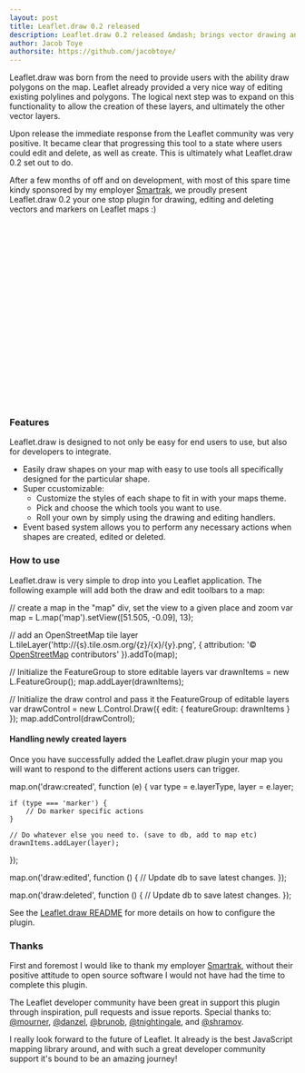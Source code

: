 ```yaml
---
layout: post
title: Leaflet.draw 0.2 released
description: Leaflet.draw 0.2 released &mdash; brings vector drawing and editing tools to your Leaflet map.
author: Jacob Toye
authorsite: https://github.com/jacobtoye/
---
```


Leaflet.draw was born from the need to provide users with the ability draw polygons on the map. Leaflet already provided a very nice way of editing existing polylines and polygons. The logical next step was to expand on this functionality to allow the creation of these layers, and ultimately the other vector layers.

Upon release the immediate response from the Leaflet community was very positive. It became clear that progressing this tool to a state where users could edit and delete, as well as create. This is ultimately what Leaflet.draw 0.2 set out to do.

After a few months of off and on development, with most of this spare time kindy sponsored by my employer <a href="www.smartrak.co.nz" title="GPS Fleet Management solutions">Smartrak</a>, we proudly present Leaflet.draw 0.2 your one stop plugin for drawing, editing and deleting vectors and markers on Leaflet maps :)

<div id="map" class="map" style="height: 320px"></div>

### Features

Leaflet.draw is designed to not only be easy for end users to use, but also for developers to integrate.

 * Easily draw shapes on your map with easy to use tools all specifically designed for the particular shape.
 * Super ccustomizable:
   * Customize the styles of each shape to fit in with your maps theme.
   * Pick and choose the which tools you want to use.
   * Roll your own by simply using the drawing and editing handlers.
 * Event based system allows you to perform any necessary actions when shapes are created, edited or deleted.

### How to use

Leaflet.draw is very simple to drop into you Leaflet application. The following example will add both the draw and edit toolbars to a map:

// create a map in the "map" div, set the view to a given place and zoom
var map = L.map('map').setView([51.505, -0.09], 13);

// add an OpenStreetMap tile layer
L.tileLayer('http://{s}.tile.osm.org/{z}/{x}/{y}.png', {
    attribution: '&copy; <a href="http://osm.org/copyright">OpenStreetMap</a> contributors'
}).addTo(map);

// Initialize the FeatureGroup to store editable layers
var drawnItems = new L.FeatureGroup();
map.addLayer(drawnItems);

// Initialize the draw control and pass it the FeatureGroup of editable layers
var drawControl = new L.Control.Draw({
    edit: {
        featureGroup: drawnItems
    }
});
map.addControl(drawControl);

#### Handling newly created layers

Once you have successfully added the Leaflet.draw plugin your map you will want to respond to the different actions users can trigger.

map.on('draw:created', function (e) {
    var type = e.layerType,
        layer = e.layer;

    if (type === 'marker') {
        // Do marker specific actions
    }

    // Do whatever else you need to. (save to db, add to map etc)
    drawnItems.addLayer(layer);
});

map.on('draw:edited', function () {
	// Update db to save latest changes.
});

map.on('draw:deleted', function () {
	// Update db to save latest changes.
});

See the <a href="https://github.com/Leaflet/Leaflet.draw">Leaflet.draw README</a> for more details on how to configure the plugin.

### Thanks

First and foremost I would like to thank my employer <a href="www.smartrak.co.nz" title="GPS Fleet Management solutions">Smartrak</a>, without their positive attitude to open source software I would not have had the time to complete this plugin.

The Leaflet developer community have been great in support this plugin through inspiration, pull requests and issue reports. Special thanks to: <a href="https://github.com/mourner" title="@mourner">@mourner</a>, <a href="https://github.com/danzel" title="@danzel">@danzel</a>, <a href="https://github.com/brunob" title="@brunob">@brunob</a>, <a href="https://github.com/tnightingale" title="@tnightingale">@tnightingale</a>, and <a href="https://github.com/shramov" title="@shramov">@shramov</a>.

I really look forward to the future of Leaflet. It already is the best JavaScript mapping library around, and with such a great developer community support it's bound to be an amazing journey!

<link rel="stylesheet" href="http://leaflet.github.com/Leaflet.draw/dist/leaflet.draw.css" />
<!--[if lte IE 8]><link rel="stylesheet" href="http://leaflet.github.com/Leaflet.draw/dist/leaflet.draw.css" /><![endif]-->
<script src="http://leaflet.github.com/Leaflet.draw/dist/leaflet.draw.js"></script>

<script>
  // create a map in the "map" div, set the view to a given place and zoom
  var map = L.map('map').setView([51.505, -0.09], 13);

  // add an OpenStreetMap tile layer
  L.tileLayer('http://{s}.tile.osm.org/{z}/{x}/{y}.png', {
      attribution: '&copy; <a href="http://osm.org/copyright">OpenStreetMap</a> contributors'
  }).addTo(map);

  // Initialize the FeatureGroup to store editable layers
  var drawnItems = new L.FeatureGroup();
  map.addLayer(drawnItems);

  // Initialize the draw control and pass it the FeatureGroup of editable layers
  var drawControl = new L.Control.Draw({
      position: 'topright',
      edit: {
          featureGroup: drawnItems
      }
  });
  map.addControl(drawControl);

  map.on('draw:created', function (e) {
    var type = e.layerType,
        layer = e.layer;

    if (type === 'marker') {
        layer.bindPopup('A popup!');
    }

    // Do whatever else you need to. (save to db, add to map etc)
    drawnItems.addLayer(layer);
  });
</script>